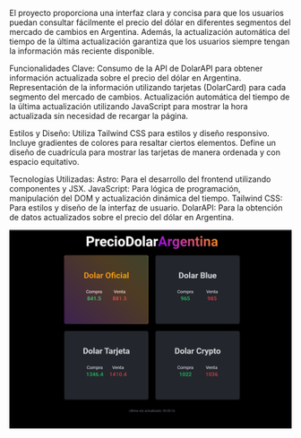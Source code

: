 El proyecto proporciona una interfaz clara y concisa para que los usuarios puedan consultar fácilmente el precio del dólar en diferentes segmentos del mercado de cambios en Argentina. Además, la actualización automática del tiempo de la última actualización garantiza que los usuarios siempre tengan la información más reciente disponible.

Funcionalidades Clave:
Consumo de la API de DolarAPI para obtener información actualizada sobre el precio del dólar en Argentina.
Representación de la información utilizando tarjetas (DolarCard) para cada segmento del mercado de cambios.
Actualización automática del tiempo de la última actualización utilizando JavaScript para mostrar la hora actualizada sin necesidad de recargar la página.

Estilos y Diseño:
Utiliza Tailwind CSS para estilos y diseño responsivo.
Incluye gradientes de colores para resaltar ciertos elementos.
Define un diseño de cuadrícula para mostrar las tarjetas de manera ordenada y con espacio equitativo.

Tecnologías Utilizadas:
Astro: Para el desarrollo del frontend utilizando componentes y JSX.
JavaScript: Para lógica de programación, manipulación del DOM y actualización dinámica del tiempo.
Tailwind CSS: Para estilos y diseño de la interfaz de usuario.
DolarAPI: Para la obtención de datos actualizados sobre el precio del dólar en Argentina.

![Captura de Pantalla](https://github.com/bytesjotaeme/Argentina-Dolar/blob/main/preview.PNG)
